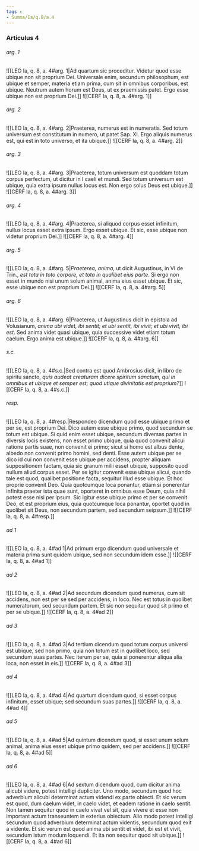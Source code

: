 ```yaml
---
tags : 
- Summa/Ia/q.8/a.4
---
```


### Articulus 4

###### arg. 1
![[LEO Ia, q. 8, a. 4#arg. 1|Ad quartum sic proceditur. Videtur quod esse ubique non sit proprium Dei. Universale enim, secundum philosophum, est ubique et semper, materia etiam prima, cum sit in omnibus corporibus, est ubique. Neutrum autem horum est Deus, ut ex praemissis patet. Ergo esse ubique non est proprium Dei.]]
![[CERF Ia, q. 8, a. 4#arg. 1]]

###### arg. 2
![[LEO Ia, q. 8, a. 4#arg. 2|Praeterea, numerus est in numeratis. Sed totum universum est constitutum in numero, ut patet Sap. XI. Ergo aliquis numerus est, qui est in toto universo, et ita ubique.]]
![[CERF Ia, q. 8, a. 4#arg. 2]]

###### arg. 3
![[LEO Ia, q. 8, a. 4#arg. 3|Praeterea, totum universum est quoddam totum corpus perfectum, ut dicitur in I caeli et mundi. Sed totum universum est ubique, quia extra ipsum nullus locus est. Non ergo solus Deus est ubique.]]
![[CERF Ia, q. 8, a. 4#arg. 3]]

###### arg. 4
![[LEO Ia, q. 8, a. 4#arg. 4|Praeterea, si aliquod corpus esset infinitum, nullus locus esset extra ipsum. Ergo esset ubique. Et sic, esse ubique non videtur proprium Dei.]]
![[CERF Ia, q. 8, a. 4#arg. 4]]

###### arg. 5
![[LEO Ia, q. 8, a. 4#arg. 5|*Praeterea, anima*, ut dicit Augustinus, in VI de Trin., *est tota in toto corpore, et tota in qualibet eius parte*. Si ergo non esset in mundo nisi unum solum animal, anima eius esset ubique. Et sic, esse ubique non est proprium Dei.]]
![[CERF Ia, q. 8, a. 4#arg. 5]]

###### arg. 6
![[LEO Ia, q. 8, a. 4#arg. 6|Praeterea, ut Augustinus dicit in epistola ad Volusianum, *anima ubi videt, ibi sentit; et ubi sentit, ibi vivit; et ubi vivit, ibi est*. Sed anima videt quasi ubique, quia successive videt etiam totum caelum. Ergo anima est ubique.]]
![[CERF Ia, q. 8, a. 4#arg. 6]]

###### s.c.
![[LEO Ia, q. 8, a. 4#s.c.|Sed contra est quod Ambrosius dicit, in libro de spiritu sancto, *quis audeat creaturam dicere spiritum sanctum, qui in omnibus et ubique et semper est; quod utique divinitatis est proprium?*]]
![[CERF Ia, q. 8, a. 4#s.c.]]

###### resp.
![[LEO Ia, q. 8, a. 4#resp.|Respondeo dicendum quod esse ubique primo et per se, est proprium Dei. Dico autem esse ubique primo, quod secundum se totum est ubique. Si quid enim esset ubique, secundum diversas partes in diversis locis existens, non esset primo ubique, quia quod convenit alicui ratione partis suae, non convenit ei primo; sicut si homo est albus dente, albedo non convenit primo homini, sed denti. Esse autem ubique per se dico id cui non convenit esse ubique per accidens, propter aliquam suppositionem factam, quia sic granum milii esset ubique, supposito quod nullum aliud corpus esset. Per se igitur convenit esse ubique alicui, quando tale est quod, qualibet positione facta, sequitur illud esse ubique. Et hoc proprie convenit Deo. Quia quotcumque loca ponantur, etiam si ponerentur infinita praeter ista quae sunt, oporteret in omnibus esse Deum, quia nihil potest esse nisi per ipsum. Sic igitur esse ubique primo et per se convenit Deo, et est proprium eius, quia quotcumque loca ponantur, oportet quod in quolibet sit Deus, non secundum partem, sed secundum seipsum.]]
![[CERF Ia, q. 8, a. 4#resp.]]

###### ad 1
![[LEO Ia, q. 8, a. 4#ad 1|Ad primum ergo dicendum quod universale et materia prima sunt quidem ubique, sed non secundum idem esse.]]
![[CERF Ia, q. 8, a. 4#ad 1]]

###### ad 2
![[LEO Ia, q. 8, a. 4#ad 2|Ad secundum dicendum quod numerus, cum sit accidens, non est per se sed per accidens, in loco. Nec est totus in quolibet numeratorum, sed secundum partem. Et sic non sequitur quod sit primo et per se ubique.]]
![[CERF Ia, q. 8, a. 4#ad 2]]

###### ad 3
![[LEO Ia, q. 8, a. 4#ad 3|Ad tertium dicendum quod totum corpus universi est ubique, sed non primo, quia non totum est in quolibet loco, sed secundum suas partes. Nec iterum per se, quia si ponerentur aliqua alia loca, non esset in eis.]]
![[CERF Ia, q. 8, a. 4#ad 3]]

###### ad 4
![[LEO Ia, q. 8, a. 4#ad 4|Ad quartum dicendum quod, si esset corpus infinitum, esset ubique; sed secundum suas partes.]]
![[CERF Ia, q. 8, a. 4#ad 4]]

###### ad 5
![[LEO Ia, q. 8, a. 4#ad 5|Ad quintum dicendum quod, si esset unum solum animal, anima eius esset ubique primo quidem, sed per accidens.]]
![[CERF Ia, q. 8, a. 4#ad 5]]

###### ad 6
![[LEO Ia, q. 8, a. 4#ad 6|Ad sextum dicendum quod, cum dicitur anima alicubi videre, potest intelligi dupliciter. Uno modo, secundum quod hoc adverbium alicubi determinat actum videndi ex parte obiecti. Et sic verum est quod, dum caelum videt, in caelo videt, et eadem ratione in caelo sentit. Non tamen sequitur quod in caelo vivat vel sit, quia vivere et esse non important actum transeuntem in exterius obiectum. Alio modo potest intelligi secundum quod adverbium determinat actum videntis, secundum quod exit a vidente. Et sic verum est quod anima ubi sentit et videt, ibi est et vivit, secundum istum modum loquendi. Et ita non sequitur quod sit ubique.]]
![[CERF Ia, q. 8, a. 4#ad 6]]

